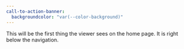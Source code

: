 ```yaml
---
call-to-action-banner:
  backgroundcolor: "var(--color-background)"
---
```


This will be the first thing the viewer sees on the home page. It is right below the navigation.
